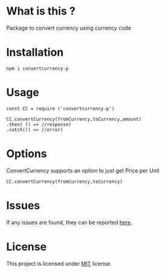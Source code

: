# What is this ?

Package to convert currency using currency code

# Installation

`npm i convertcurrency-p`

# Usage

```
const CC = require ('convertcurrency-p')

CC.convertCurrency(fromCurrency,toCurrency,amount)
.then( () => //response)
.catch(() => //error)
```

# Options

ConvertCurrency supports an option to just get Price per Unit

```
CC.convertCurrency(fromCurrency,toCurrency)
```

# Issues

If any issues are found, they can be reported [here](https://github.com/pratikb0501/convertCurrency/issues).

# License

This project is licensed under [MIT](https://github.com/pratikb0501/convertCurrency/blob/master/LICENSE) license.
